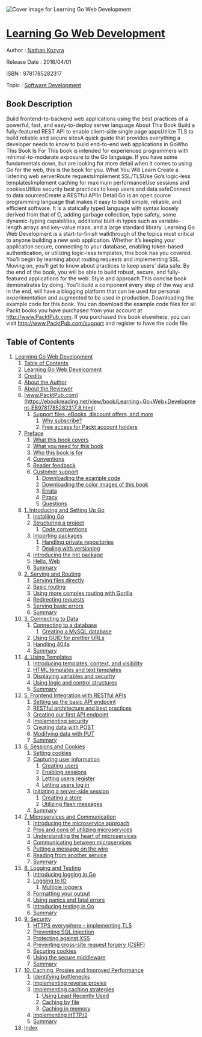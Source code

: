 ![Cover image for Learning Go Web Development](https://imgdetail.ebookreading.net/cover/cover/software_development/EB9781785282317.jpg)

[Learning Go Web Development](https://ebookreading.net/view/book/Learning+Go+Web+Development-EB9781785282317_1.html "Learning Go Web Development")
====================================================================================================================

Author : [Nathan Kozyra](https://ebookreading.net/search/author/Nathan+Kozyra)

Release Date : 2016/04/01

ISBN : 9781785282317

Topic : [Software Development](https://ebookreading.net/search/category/software-development)

Book Description
-----------------

Build frontend-to-backend web applications using the best practices of a powerful, fast, and easy-to-deploy server language
About This Book
Build a fully-featured REST API to enable client-side single page appsUtilize TLS to build reliable and secure sitesA quick guide that provides everything a developer needs to know to build end-to-end web applications in GoWho This Book Is For
This book is intended for experienced programmers with minimal-to-moderate exposure to the Go language. If you have some fundamentals down, but are looking for more detail when it comes to using Go for the web, this is the book for you.
What You Will Learn
Create a listening web serverRoute requestsImplement SSL/TLSUse Go’s logic-less templatesImplement caching for maximum performanceUse sessions and cookiesUtilize security best practices to keep users and data safeConnect to data sourcesCreate a RESTful APIIn Detail
Go is an open source programming language that makes it easy to build simple, reliable, and efficient software. It is a statically typed language with syntax loosely derived from that of C, adding garbage collection, type safety, some dynamic-typing capabilities, additional built-in types such as variable-length arrays and key-value maps, and a large standard library.
Learning Go Web Development is a start-to-finish walkthrough of the topics most critical to anyone building a new web application. Whether it’s keeping your application secure, connecting to your database, enabling token-based authentication, or utilizing logic-less templates, this book has you covered. You’ll begin by learning about routing requests and implementing SSL. Moving on, you’ll get to know about practices to keep users’ data safe. By the end of the book, you will be able to build robust, secure, and fully-featured applications for the web.
Style and approach
This concise book demonstrates by doing. You’ll build a component every step of the way and in the end, will have a blogging platform that can be used for personal experimentation and augmented to be used in production.
Downloading the example code for this book. You can download the example code files for all Packt books you have purchased from your account at http://www.PacktPub.com. If you purchased this book elsewhere, you can visit http://www.PacktPub.com/support and register to have the code file.
              
Table of Contents
-----------------

1. [Learning Go Web Development](https://ebookreading.net/view/book/Learning+Go+Web+Development-EB9781785282317_3.html)
    1. [Table of Contents](https://ebookreading.net/view/book/Learning+Go+Web+Development-EB9781785282317_2.html)
    1. [Learning Go Web Development](https://ebookreading.net/view/book/Learning+Go+Web+Development-EB9781785282317_4.html)
    1. [Credits](https://ebookreading.net/view/book/Learning+Go+Web+Development-EB9781785282317_5.html)
    1. [About the Author](https://ebookreading.net/view/book/Learning+Go+Web+Development-EB9781785282317_6.html)
    1. [About the Reviewer](https://ebookreading.net/view/book/Learning+Go+Web+Development-EB9781785282317_7.html)
    1. [www.PacktPub.com](https://ebookreading.net/view/book/Learning+Go+Web+Development-EB9781785282317_8.html)
        1. [Support files, eBooks, discount offers, and more](https://ebookreading.net/view/book/Learning+Go+Web+Development-EB9781785282317_8.html#ch00lvl1sec01)
            1. [Why subscribe?](https://ebookreading.net/view/book/Learning+Go+Web+Development-EB9781785282317_8.html#ch00lvl2sec01)
            1. [Free access for Packt account holders](https://ebookreading.net/view/book/Learning+Go+Web+Development-EB9781785282317_8.html#ch00lvl2sec02)
    1. [Preface](https://ebookreading.net/view/book/Learning+Go+Web+Development-EB9781785282317_9.html)
        1. [What this book covers](https://ebookreading.net/view/book/Learning+Go+Web+Development-EB9781785282317_9.html#ch00lvl1sec02)
        1. [What you need for this book](https://ebookreading.net/view/book/Learning+Go+Web+Development-EB9781785282317_10.html)
        1. [Who this book is for](https://ebookreading.net/view/book/Learning+Go+Web+Development-EB9781785282317_11.html)
        1. [Conventions](https://ebookreading.net/view/book/Learning+Go+Web+Development-EB9781785282317_12.html)
        1. [Reader feedback](https://ebookreading.net/view/book/Learning+Go+Web+Development-EB9781785282317_13.html)
        1. [Customer support](https://ebookreading.net/view/book/Learning+Go+Web+Development-EB9781785282317_14.html)
            1. [Downloading the example code](https://ebookreading.net/view/book/Learning+Go+Web+Development-EB9781785282317_14.html#ch00lvl2sec03)
            1. [Downloading the color images of this book](https://ebookreading.net/view/book/Learning+Go+Web+Development-EB9781785282317_14.html#ch00lvl2sec04)
            1. [Errata](https://ebookreading.net/view/book/Learning+Go+Web+Development-EB9781785282317_14.html#ch00lvl2sec05)
            1. [Piracy](https://ebookreading.net/view/book/Learning+Go+Web+Development-EB9781785282317_14.html#ch00lvl2sec06)
            1. [Questions](https://ebookreading.net/view/book/Learning+Go+Web+Development-EB9781785282317_14.html#ch00lvl2sec07)
    1. [1. Introducing and Setting Up Go](https://ebookreading.net/view/book/Learning+Go+Web+Development-EB9781785282317_15.html)
        1. [Installing Go](https://ebookreading.net/view/book/Learning+Go+Web+Development-EB9781785282317_15.html#ch01lvl1sec08)
        1. [Structuring a project](https://ebookreading.net/view/book/Learning+Go+Web+Development-EB9781785282317_16.html)
            1. [Code conventions](https://ebookreading.net/view/book/Learning+Go+Web+Development-EB9781785282317_16.html#ch01lvl2sec08)
        1. [Importing packages](https://ebookreading.net/view/book/Learning+Go+Web+Development-EB9781785282317_17.html)
            1. [Handling private repositories](https://ebookreading.net/view/book/Learning+Go+Web+Development-EB9781785282317_17.html#ch01lvl2sec09)
            1. [Dealing with versioning](https://ebookreading.net/view/book/Learning+Go+Web+Development-EB9781785282317_17.html#ch01lvl2sec10)
        1. [Introducing the net package](https://ebookreading.net/view/book/Learning+Go+Web+Development-EB9781785282317_18.html)
        1. [Hello, Web](https://ebookreading.net/view/book/Learning+Go+Web+Development-EB9781785282317_19.html)
        1. [Summary](https://ebookreading.net/view/book/Learning+Go+Web+Development-EB9781785282317_20.html)
    1. [2. Serving and Routing](https://ebookreading.net/view/book/Learning+Go+Web+Development-EB9781785282317_21.html)
        1. [Serving files directly](https://ebookreading.net/view/book/Learning+Go+Web+Development-EB9781785282317_21.html#ch02lvl1sec14)
        1. [Basic routing](https://ebookreading.net/view/book/Learning+Go+Web+Development-EB9781785282317_22.html)
        1. [Using more complex routing with Gorilla](https://ebookreading.net/view/book/Learning+Go+Web+Development-EB9781785282317_23.html)
        1. [Redirecting requests](https://ebookreading.net/view/book/Learning+Go+Web+Development-EB9781785282317_24.html)
        1. [Serving basic errors](https://ebookreading.net/view/book/Learning+Go+Web+Development-EB9781785282317_25.html)
        1. [Summary](https://ebookreading.net/view/book/Learning+Go+Web+Development-EB9781785282317_26.html)
    1. [3. Connecting to Data](https://ebookreading.net/view/book/Learning+Go+Web+Development-EB9781785282317_27.html)
        1. [Connecting to a database](https://ebookreading.net/view/book/Learning+Go+Web+Development-EB9781785282317_27.html#ch03lvl1sec20)
            1. [Creating a MySQL database](https://ebookreading.net/view/book/Learning+Go+Web+Development-EB9781785282317_27.html#ch03lvl2sec11)
        1. [Using GUID for prettier URLs](https://ebookreading.net/view/book/Learning+Go+Web+Development-EB9781785282317_28.html)
        1. [Handling 404s](https://ebookreading.net/view/book/Learning+Go+Web+Development-EB9781785282317_29.html)
        1. [Summary](https://ebookreading.net/view/book/Learning+Go+Web+Development-EB9781785282317_30.html)
    1. [4. Using Templates](https://ebookreading.net/view/book/Learning+Go+Web+Development-EB9781785282317_31.html)
        1. [Introducing templates, context, and visibility](https://ebookreading.net/view/book/Learning+Go+Web+Development-EB9781785282317_31.html#ch04lvl1sec24)
        1. [HTML templates and text templates](https://ebookreading.net/view/book/Learning+Go+Web+Development-EB9781785282317_32.html)
        1. [Displaying variables and security](https://ebookreading.net/view/book/Learning+Go+Web+Development-EB9781785282317_33.html)
        1. [Using logic and control structures](https://ebookreading.net/view/book/Learning+Go+Web+Development-EB9781785282317_34.html)
        1. [Summary](https://ebookreading.net/view/book/Learning+Go+Web+Development-EB9781785282317_35.html)
    1. [5. Frontend Integration with RESTful APIs](https://ebookreading.net/view/book/Learning+Go+Web+Development-EB9781785282317_36.html)
        1. [Setting up the basic API endpoint](https://ebookreading.net/view/book/Learning+Go+Web+Development-EB9781785282317_36.html#ch05lvl1sec29)
        1. [RESTful architecture and best practices](https://ebookreading.net/view/book/Learning+Go+Web+Development-EB9781785282317_37.html)
        1. [Creating our first API endpoint](https://ebookreading.net/view/book/Learning+Go+Web+Development-EB9781785282317_38.html)
        1. [Implementing security](https://ebookreading.net/view/book/Learning+Go+Web+Development-EB9781785282317_39.html)
        1. [Creating data with POST](https://ebookreading.net/view/book/Learning+Go+Web+Development-EB9781785282317_40.html)
        1. [Modifying data with PUT](https://ebookreading.net/view/book/Learning+Go+Web+Development-EB9781785282317_41.html)
        1. [Summary](https://ebookreading.net/view/book/Learning+Go+Web+Development-EB9781785282317_42.html)
    1. [6. Sessions and Cookies](https://ebookreading.net/view/book/Learning+Go+Web+Development-EB9781785282317_43.html)
        1. [Setting cookies](https://ebookreading.net/view/book/Learning+Go+Web+Development-EB9781785282317_43.html#ch06lvl1sec36)
        1. [Capturing user information](https://ebookreading.net/view/book/Learning+Go+Web+Development-EB9781785282317_44.html)
            1. [Creating users](https://ebookreading.net/view/book/Learning+Go+Web+Development-EB9781785282317_44.html#ch06lvl2sec12)
            1. [Enabling sessions](https://ebookreading.net/view/book/Learning+Go+Web+Development-EB9781785282317_44.html#ch06lvl2sec13)
            1. [Letting users register](https://ebookreading.net/view/book/Learning+Go+Web+Development-EB9781785282317_44.html#ch06lvl2sec14)
            1. [Letting users log in](https://ebookreading.net/view/book/Learning+Go+Web+Development-EB9781785282317_44.html#ch06lvl2sec15)
        1. [Initiating a server-side session](https://ebookreading.net/view/book/Learning+Go+Web+Development-EB9781785282317_45.html)
            1. [Creating a store](https://ebookreading.net/view/book/Learning+Go+Web+Development-EB9781785282317_45.html#ch06lvl2sec16)
            1. [Utilizing flash messages](https://ebookreading.net/view/book/Learning+Go+Web+Development-EB9781785282317_45.html#ch06lvl2sec17)
        1. [Summary](https://ebookreading.net/view/book/Learning+Go+Web+Development-EB9781785282317_46.html)
    1. [7. Microservices and Communication](https://ebookreading.net/view/book/Learning+Go+Web+Development-EB9781785282317_47.html)
        1. [Introducing the microservice approach](https://ebookreading.net/view/book/Learning+Go+Web+Development-EB9781785282317_47.html#ch07lvl1sec40)
        1. [Pros and cons of utilizing microservices](https://ebookreading.net/view/book/Learning+Go+Web+Development-EB9781785282317_48.html)
        1. [Understanding the heart of microservices](https://ebookreading.net/view/book/Learning+Go+Web+Development-EB9781785282317_49.html)
        1. [Communicating between microservices](https://ebookreading.net/view/book/Learning+Go+Web+Development-EB9781785282317_50.html)
        1. [Putting a message on the wire](https://ebookreading.net/view/book/Learning+Go+Web+Development-EB9781785282317_51.html)
        1. [Reading from another service](https://ebookreading.net/view/book/Learning+Go+Web+Development-EB9781785282317_52.html)
        1. [Summary](https://ebookreading.net/view/book/Learning+Go+Web+Development-EB9781785282317_53.html)
    1. [8. Logging and Testing](https://ebookreading.net/view/book/Learning+Go+Web+Development-EB9781785282317_54.html)
        1. [Introducing logging in Go](https://ebookreading.net/view/book/Learning+Go+Web+Development-EB9781785282317_54.html#ch08lvl1sec47)
        1. [Logging to IO](https://ebookreading.net/view/book/Learning+Go+Web+Development-EB9781785282317_55.html)
            1. [Multiple loggers](https://ebookreading.net/view/book/Learning+Go+Web+Development-EB9781785282317_55.html#ch08lvl2sec18)
        1. [Formatting your output](https://ebookreading.net/view/book/Learning+Go+Web+Development-EB9781785282317_56.html)
        1. [Using panics and fatal errors](https://ebookreading.net/view/book/Learning+Go+Web+Development-EB9781785282317_57.html)
        1. [Introducing testing in Go](https://ebookreading.net/view/book/Learning+Go+Web+Development-EB9781785282317_58.html)
        1. [Summary](https://ebookreading.net/view/book/Learning+Go+Web+Development-EB9781785282317_59.html)
    1. [9. Security](https://ebookreading.net/view/book/Learning+Go+Web+Development-EB9781785282317_60.html)
        1. [HTTPS everywhere – implementing TLS](https://ebookreading.net/view/book/Learning+Go+Web+Development-EB9781785282317_60.html#ch09lvl1sec53)
        1. [Preventing SQL injection](https://ebookreading.net/view/book/Learning+Go+Web+Development-EB9781785282317_61.html)
        1. [Protecting against XSS](https://ebookreading.net/view/book/Learning+Go+Web+Development-EB9781785282317_62.html)
        1. [Preventing cross-site request forgery (CSRF)](https://ebookreading.net/view/book/Learning+Go+Web+Development-EB9781785282317_63.html)
        1. [Securing cookies](https://ebookreading.net/view/book/Learning+Go+Web+Development-EB9781785282317_64.html)
        1. [Using the secure middleware](https://ebookreading.net/view/book/Learning+Go+Web+Development-EB9781785282317_65.html)
        1. [Summary](https://ebookreading.net/view/book/Learning+Go+Web+Development-EB9781785282317_66.html)
    1. [10. Caching, Proxies and Improved Performance](https://ebookreading.net/view/book/Learning+Go+Web+Development-EB9781785282317_67.html)
        1. [Identifying bottlenecks](https://ebookreading.net/view/book/Learning+Go+Web+Development-EB9781785282317_67.html#ch10lvl1sec60)
        1. [Implementing reverse proxies](https://ebookreading.net/view/book/Learning+Go+Web+Development-EB9781785282317_68.html)
        1. [Implementing caching strategies](https://ebookreading.net/view/book/Learning+Go+Web+Development-EB9781785282317_69.html)
            1. [Using Least Recently Used](https://ebookreading.net/view/book/Learning+Go+Web+Development-EB9781785282317_69.html#ch10lvl2sec19)
            1. [Caching by file](https://ebookreading.net/view/book/Learning+Go+Web+Development-EB9781785282317_69.html#ch10lvl2sec20)
            1. [Caching in memory](https://ebookreading.net/view/book/Learning+Go+Web+Development-EB9781785282317_69.html#ch10lvl2sec21)
        1. [Implementing HTTP/2](https://ebookreading.net/view/book/Learning+Go+Web+Development-EB9781785282317_70.html)
        1. [Summary](https://ebookreading.net/view/book/Learning+Go+Web+Development-EB9781785282317_71.html)
    1. [Index](https://ebookreading.net/view/book/Learning+Go+Web+Development-EB9781785282317_72.html)
